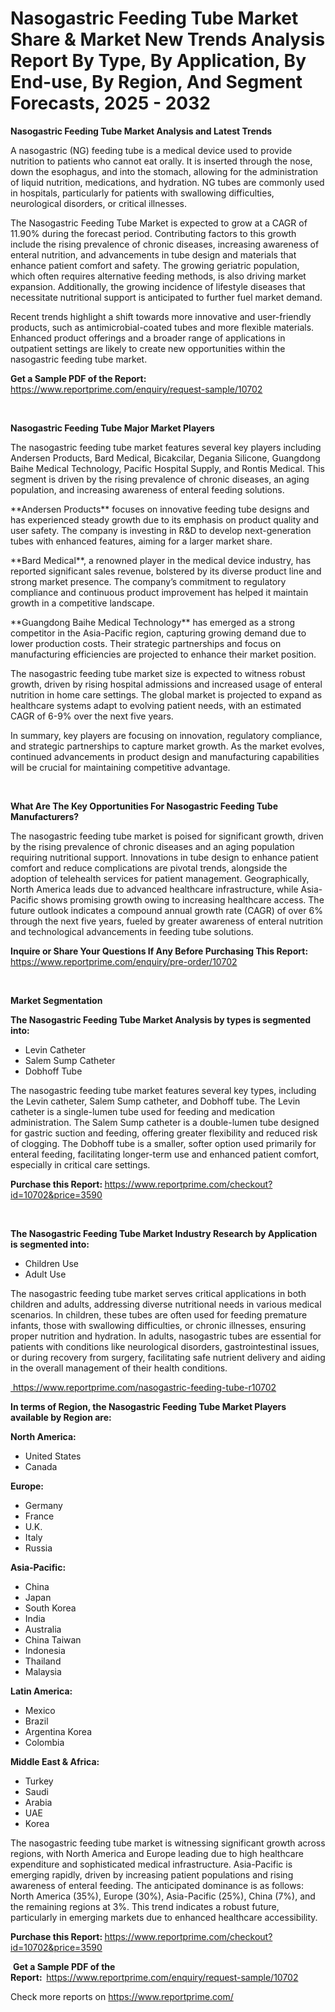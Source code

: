 <p><h1>Nasogastric Feeding Tube Market Share & Market New Trends Analysis Report By Type, By Application, By End-use, By Region, And Segment Forecasts, 2025 - 2032</h1></p><p><strong>Nasogastric Feeding Tube Market Analysis and Latest Trends</strong></p>
<p><p>A nasogastric (NG) feeding tube is a medical device used to provide nutrition to patients who cannot eat orally. It is inserted through the nose, down the esophagus, and into the stomach, allowing for the administration of liquid nutrition, medications, and hydration. NG tubes are commonly used in hospitals, particularly for patients with swallowing difficulties, neurological disorders, or critical illnesses.</p><p>The Nasogastric Feeding Tube Market is expected to grow at a CAGR of 11.90% during the forecast period. Contributing factors to this growth include the rising prevalence of chronic diseases, increasing awareness of enteral nutrition, and advancements in tube design and materials that enhance patient comfort and safety. The growing geriatric population, which often requires alternative feeding methods, is also driving market expansion. Additionally, the growing incidence of lifestyle diseases that necessitate nutritional support is anticipated to further fuel market demand.</p><p>Recent trends highlight a shift towards more innovative and user-friendly products, such as antimicrobial-coated tubes and more flexible materials. Enhanced product offerings and a broader range of applications in outpatient settings are likely to create new opportunities within the nasogastric feeding tube market.</p></p>
<p><strong>Get a Sample PDF of the Report:&nbsp;</strong> <a href="https://www.reportprime.com/enquiry/request-sample/10702?utm_campaign=2283&utm_medium=2&utm_source=Github&utm_content=ia&utm_term=20032025&utm_id=nasogastric-feeding-tube">https://www.reportprime.com/enquiry/request-sample/10702</a></p>
<p>&nbsp;</p>
<p><strong>Nasogastric Feeding Tube Major Market Players</strong></p>
<p><p>The nasogastric feeding tube market features several key players including Andersen Products, Bard Medical, Bicakcilar, Degania Silicone, Guangdong Baihe Medical Technology, Pacific Hospital Supply, and Rontis Medical. This segment is driven by the rising prevalence of chronic diseases, an aging population, and increasing awareness of enteral feeding solutions.</p><p>**Andersen Products** focuses on innovative feeding tube designs and has experienced steady growth due to its emphasis on product quality and user safety. The company is investing in R&D to develop next-generation tubes with enhanced features, aiming for a larger market share.</p><p>**Bard Medical**, a renowned player in the medical device industry, has reported significant sales revenue, bolstered by its diverse product line and strong market presence. The company’s commitment to regulatory compliance and continuous product improvement has helped it maintain growth in a competitive landscape.</p><p>**Guangdong Baihe Medical Technology** has emerged as a strong competitor in the Asia-Pacific region, capturing growing demand due to lower production costs. Their strategic partnerships and focus on manufacturing efficiencies are projected to enhance their market position.</p><p>The nasogastric feeding tube market size is expected to witness robust growth, driven by rising hospital admissions and increased usage of enteral nutrition in home care settings. The global market is projected to expand as healthcare systems adapt to evolving patient needs, with an estimated CAGR of 6-9% over the next five years.</p><p>In summary, key players are focusing on innovation, regulatory compliance, and strategic partnerships to capture market growth. As the market evolves, continued advancements in product design and manufacturing capabilities will be crucial for maintaining competitive advantage.</p></p>
<p>&nbsp;</p>
<p><strong>What Are The Key Opportunities For Nasogastric Feeding Tube Manufacturers?</strong></p>
<p><p>The nasogastric feeding tube market is poised for significant growth, driven by the rising prevalence of chronic diseases and an aging population requiring nutritional support. Innovations in tube design to enhance patient comfort and reduce complications are pivotal trends, alongside the adoption of telehealth services for patient management. Geographically, North America leads due to advanced healthcare infrastructure, while Asia-Pacific shows promising growth owing to increasing healthcare access. The future outlook indicates a compound annual growth rate (CAGR) of over 6% through the next five years, fueled by greater awareness of enteral nutrition and technological advancements in feeding tube solutions.</p></p>
<p><strong>Inquire or Share Your Questions If Any Before Purchasing This Report:</strong> <a href="https://www.reportprime.com/enquiry/pre-order/10702?utm_campaign=2283&utm_medium=2&utm_source=Github&utm_content=ia&utm_term=20032025&utm_id=nasogastric-feeding-tube">https://www.reportprime.com/enquiry/pre-order/10702</a></p>
<p>&nbsp;</p>
<p><strong>Market Segmentation</strong></p>
<p><strong>The Nasogastric Feeding Tube Market Analysis by types is segmented into:</strong></p>
<p><ul><li>Levin Catheter</li><li>Salem Sump Catheter</li><li>Dobhoff Tube</li></ul></p>
<p><p>The nasogastric feeding tube market features several key types, including the Levin catheter, Salem Sump catheter, and Dobhoff tube. The Levin catheter is a single-lumen tube used for feeding and medication administration. The Salem Sump catheter is a double-lumen tube designed for gastric suction and feeding, offering greater flexibility and reduced risk of clogging. The Dobhoff tube is a smaller, softer option used primarily for enteral feeding, facilitating longer-term use and enhanced patient comfort, especially in critical care settings.</p></p>
<p><strong>Purchase this Report:&nbsp;</strong><a href="https://www.reportprime.com/checkout?id=10702&price=3590&utm_campaign=2283&utm_medium=2&utm_source=Github&utm_content=ia&utm_term=20032025&utm_id=nasogastric-feeding-tube">https://www.reportprime.com/checkout?id=10702&price=3590</a></p>
<p>&nbsp;</p>
<p><strong>The Nasogastric Feeding Tube Market Industry Research by Application is segmented into:</strong></p>
<p><ul><li>Children Use</li><li>Adult Use</li></ul></p>
<p><p>The nasogastric feeding tube market serves critical applications in both children and adults, addressing diverse nutritional needs in various medical scenarios. In children, these tubes are often used for feeding premature infants, those with swallowing difficulties, or chronic illnesses, ensuring proper nutrition and hydration. In adults, nasogastric tubes are essential for patients with conditions like neurological disorders, gastrointestinal issues, or during recovery from surgery, facilitating safe nutrient delivery and aiding in the overall management of their health conditions.</p></p>
<p><a href="https://www.reportprime.com/nasogastric-feeding-tube-r10702?utm_campaign=2283&utm_medium=2&utm_source=Github&utm_content=ia&utm_term=20032025&utm_id=nasogastric-feeding-tube">&nbsp;https://www.reportprime.com/nasogastric-feeding-tube-r10702</a></p>
<p><strong>In terms of Region, the Nasogastric Feeding Tube Market Players available by Region are:</strong></p>
<p>
    <p> <strong> North America: </strong>
        <ul>
            <li>United States</li>
            <li>Canada</li>
        </ul>
        </p> 
    <p> <strong> Europe: </strong>
        <ul>
            <li>Germany</li>
            <li>France</li>
            <li>U.K.</li>
            <li>Italy</li>
            <li>Russia</li>
        </ul>
        </p> 
    <p> <strong> Asia-Pacific: </strong>
        <ul>
            <li>China</li>
            <li>Japan</li>
            <li>South Korea</li>
            <li>India</li>
            <li>Australia</li>
            <li>China Taiwan</li>
            <li>Indonesia</li>
            <li>Thailand</li>
            <li>Malaysia</li>
        </ul>
        </p> 
    <p> <strong> Latin America: </strong>
        <ul>
            <li>Mexico</li>
            <li>Brazil</li>
            <li>Argentina Korea</li>
            <li>Colombia</li>
        </ul>
        </p> 
    <p> <strong> Middle East & Africa: </strong>
        <ul>
            <li>Turkey</li>
            <li>Saudi</li>
            <li>Arabia</li>
            <li>UAE</li>
            <li>Korea</li>
        </ul>
    </p>
    </p>
<p><p>The nasogastric feeding tube market is witnessing significant growth across regions, with North America and Europe leading due to high healthcare expenditure and sophisticated medical infrastructure. Asia-Pacific is emerging rapidly, driven by increasing patient populations and rising awareness of enteral feeding. The anticipated dominance is as follows: North America (35%), Europe (30%), Asia-Pacific (25%), China (7%), and the remaining regions at 3%. This trend indicates a robust future, particularly in emerging markets due to enhanced healthcare accessibility.</p></p>
<p><strong>Purchase this Report: </strong><a href="https://www.reportprime.com/checkout?id=10702&price=3590&utm_campaign=2283&utm_medium=2&utm_source=Github&utm_content=ia&utm_term=20032025&utm_id=nasogastric-feeding-tube">https://www.reportprime.com/checkout?id=10702&price=3590</a></p>
<p>&nbsp;<strong>Get a Sample PDF of the Report:&nbsp;&nbsp;</strong><a href="https://www.reportprime.com/enquiry/request-sample/10702?utm_campaign=2283&utm_medium=2&utm_source=Github&utm_content=ia&utm_term=20032025&utm_id=nasogastric-feeding-tube">https://www.reportprime.com/enquiry/request-sample/10702</a></p>
<p><strong></strong></p>
<p>Check more reports on <a href="https://www.reportprime.com/?utm_campaign=2283&utm_medium=2&utm_source=Github&utm_content=ia&utm_term=20032025&utm_id=nasogastric-feeding-tube">https://www.reportprime.com/</a></p>